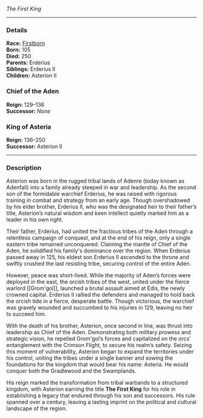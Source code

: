 _The First King_

---

### Details  

**Race:** [Firstborn](../../Character%20Creation/Species%20\(Playable\)/Human.md)  
**Born:** 105  
**Died:** 250  
**Parents:** Erderius  
**Siblings:** Erderius II  
**Children:** Asterion II  

### Chief of the Aden

**Reign:** 129–136  
**Successor:** _None_

### King of Asteria

**Reign:** 136–250  
**Successor:** Asterion II  

---

### Description

Asterion was born in the rugged tribal lands of Adenre (today known as Adenfall) into a family already steeped in war and leadership. As the second son of the formidable warchief Erderius, he was raised with rigorous training in combat and strategy from an early age. Though overshadowed by his elder brother, Erderius II, who was the designated heir to their father’s title, Asterion’s natural wisdom and keen intellect quietly marked him as a leader in his own right.

Their father, Erderius, had united the fractious tribes of the Aden through a relentless campaign of conquest, and at the end of his reign, only a single eastern tribe remained unconquered. Claiming the mantle of Chief of the Aden, he solidified his family's dominance over the region. When Erderius passed away in 125, his eldest son Erderius II ascended to the throne and swiftly crushed the last resisting tribe, securing control of the entire Aden.

However, peace was short-lived. While the majority of Aden’s forces were deployed in the east, the orcish tribes of the west, united under the fierce warlord [[Grom'gol]], launched a brutal assault aimed at Edis, the newly crowned capital. Erderius II rallied the defenders and managed to hold back the orcish tide in a fierce, desperate battle. Though victorious, the warchief was gravely wounded and succumbed to his injuries in 129, leaving no heir to succeed him.

With the death of his brother, Asterion, once second in line, was thrust into leadership as Chief of the Aden. Demonstrating both military prowess and strategic vision, he repelled Grom'gol’s forces and capitalized on the orcs’ entanglement with the Crimson Flight, to secure his realm’s safety. Seizing this moment of vulnerability, Asterion began to expand the territories under his control, uniting the tribes under a single banner and sowing the foundations for the kingdom that would bear his name: Asteria. He would conquer both the Gradlewood and the Swamplands.

His reign marked the transformation from tribal warbands to a structured kingdom, with Asterion earning the title **The First King** for his role in establishing a legacy that endured through his son and successors. His rule spanned over a century, leaving a lasting imprint on the political and cultural landscape of the region.